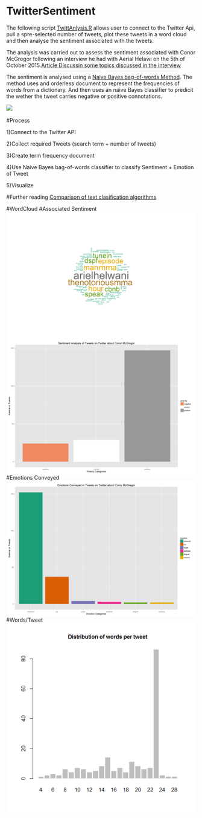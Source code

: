 # TwitterSentiment

The following script [TwittAnlysis.R](https://github.com/MarcusoHanlon/TwitterSentiment/blob/master/TwittAnalysis.R) allows user to connect to the Twitter Api, pull a spre-selected number of tweets, plot these tweets in a word cloud and then analyse the sentiment associated with the tweets.

The analysis was carried out to assess the sentiment associated with Conor McGregor following an interview he had with Aerial Helawi on the 5th of October 2015.[Article Discussin some topics discussed in the interview](http://www.punditarena.com/mmaufc/sraftery/i-couldnt-stand-up-straight-conor-mcgregor-reveals-the-severity-of-his-pre-ufc-189-knee-injury/)

The sentiment is analysed using a [Naive Bayes bag-of-words Method](https://en.wikipedia.org/wiki/Bag-of-words_model). The method uses and orderless document to represent the frequencies of words from a dictionary. And then uses an naive Bayes classifier to predicit the wether the tweet carries negative or positive connotations.

<img src="http://www.saedsayad.com/images/Bayes_rule.png" align="Centre"/>

#Process

1)Connect to the Twitter API

2)Collect required Tweets (search term + number of tweets)

3)Create term frequency document

4)Use Naive Bayes bag-of-words classifier to classify Sentiment + Emotion of Tweet

5)Visualize

#Further reading
[Comparison of text clasification algorithms](http://www.inf.ed.ac.uk/teaching/courses/inf2b/learnnotes/inf2b-learn-note07-2up.pdf)

#WordCloud
<img src="https://raw.githubusercontent.com/MarcusoHanlon/TwitterSentiment/master/pics/MachineLearningCloud.png" align="Left"/>
#Associated Sentiment
<img src="https://raw.githubusercontent.com/MarcusoHanlon/TwitterSentiment/master/pics/Sentiment.png" align="middle"/>
#Emotions Conveyed
<img src="https://raw.githubusercontent.com/MarcusoHanlon/TwitterSentiment/master/pics/Emotions.png" align="middle"/>
#Words/Tweet
<img src="https://raw.githubusercontent.com/MarcusoHanlon/TwitterSentiment/master/pics/words.png" align="middle"/>
